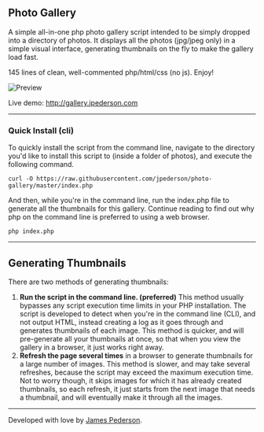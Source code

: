 ## Photo Gallery
A simple all-in-one php photo gallery script intended to be simply dropped into a directory of photos. It displays all the photos (jpg/jpeg only) in a simple visual interface, generating thumbnails on the fly to make the gallery load fast.

145 lines of clean, well-commented php/html/css (no js). Enjoy!

![Preview](preview.gif)

Live demo: http://gallery.jpederson.com

*****

### Quick Install (cli)
To quickly install the script from the command line, navigate to the directory you'd like to install this script to (inside a folder of photos), and execute the following command.

```
curl -O https://raw.githubusercontent.com/jpederson/photo-gallery/master/index.php
```

And then, while you're in the command line, run the index.php file to generate all the thumbnails for this gallery. Continue reading to find out why php on the command line is preferred to using a web browser.

```
php index.php
```

*****

## Generating Thumbnails
There are two methods of generating thumbnails:

1. **Run the script in the command line. (preferred)** This method usually bypasses any script execution time limits in your PHP installation. The script is developed to detect when you're in the command line (CLI), and not output HTML, instead creating a log as it goes through and generates thumbnails of each image. This method is quicker, and will pre-generate all your thumbnails at once, so that when you view the gallery in a browser, it just works right away.
2. **Refresh the page several times** in a browser to generate thumbnails for a large number of images. This method is slower, and may take several refreshes, because the script may exceed the maximum execution time. Not to worry though, it skips images for which it has already created thumbnails, so each refresh, it just starts from the next image that needs a thumbnail, and will eventually make it through all the images.

*****

Developed with love by [James Pederson](https://jpederson.com).